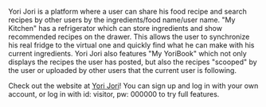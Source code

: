 Yori Jori is a platform where a user can share his food recipe and search recipes by other users by the ingredients/food name/user name. "My Kitchen" has a refrigerator which can store ingredients and show recommended recipes on the drawer. This allows the user to synchronize his real fridge to the virtual one and quickly find what he can make with his current ingredients. Yori Jori also features "My YoriBook" which not only displays the recipes the user has posted, but also the recipes "scooped" by the user or uploaded by other users that the current user is following.

Check out the website at <a href="http://ec2-34-213-42-212.us-west-2.compute.amazonaws.com/">Yori Jori</a>!
You can sign up and log in with your own account, or log in with id: visitor, pw: 000000 to try full features.
